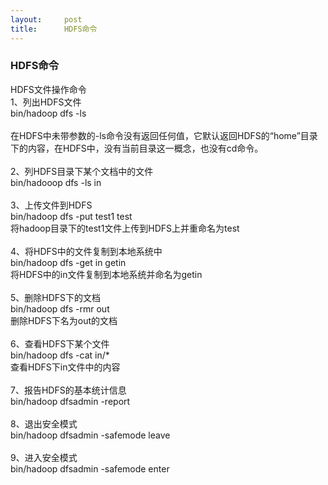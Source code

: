 ```yaml
---
layout:     post
title:      HDFS命令
---
```

<div id="article_content" class="article_content clearfix csdn-tracking-statistics" data-pid="blog" data-mod="popu_307" data-dsm="post">
								            <link rel="stylesheet" href="https://csdnimg.cn/release/phoenix/template/css/ck_htmledit_views-f76675cdea.css">
						<div class="htmledit_views" id="content_views">
                
<div class="multicntwrap">
<div class="multicnt">
<div>
<h3 class="title pre fs1"><span class="tcnt">HDFS命令</span>  <span class="bgc0 fc07 fw0 fs0"></span></h3>
</div>
</div>
</div>
<div></div>
<div>HDFS文件操作命令</div>
<div>1、列出HDFS文件</div>
<div>bin/hadoop dfs -ls</div>
<div><br></div>
<div>在HDFS中未带参数的-ls命令没有返回任何值，它默认返回HDFS的“home”目录下的内容，在HDFS中，没有当前目录这一概念，也没有cd命令。</div>
<div><br></div>
<div>2、列HDFS目录下某个文档中的文件</div>
<div>bin/hadooop dfs -ls in</div>
<div><br></div>
<div>3、上传文件到HDFS</div>
<div>bin/hadoop dfs -put test1 test</div>
<div>将hadoop目录下的test1文件上传到HDFS上并重命名为test</div>
<div><br></div>
<div>4、将HDFS中的文件复制到本地系统中</div>
<div>bin/hadoop dfs -get in getin</div>
<div>将HDFS中的in文件复制到本地系统并命名为getin</div>
<div><br></div>
<div>5、删除HDFS下的文档</div>
<div>bin/hadoop dfs -rmr out</div>
<div>删除HDFS下名为out的文档</div>
<div><br></div>
<div>6、查看HDFS下某个文件</div>
<div>bin/hadoop dfs -cat in/*</div>
<div>查看HDFS下in文件中的内容</div>
<div><br></div>
<div>7、报告HDFS的基本统计信息</div>
<div>bin/hadoop dfsadmin -report</div>
<div><br></div>
<div>8、退出安全模式</div>
<div>bin/hadoop dfsadmin -safemode leave</div>
<div><br></div>
<div>9、进入安全模式 </div>
<div>bin/hadoop dfsadmin -safemode enter</div>
            </div>
                </div>